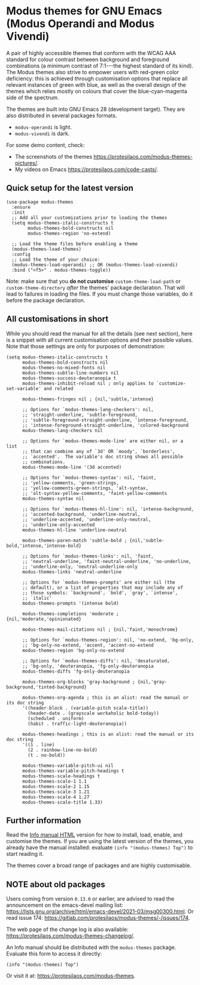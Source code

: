# Modus themes for GNU Emacs (Modus Operandi and Modus Vivendi)

A pair of highly accessible themes that conform with the WCAG AAA
standard for colour contrast between background and foreground
combinations (a minimum contrast of 7:1---the highest standard of its
kind).  The Modus themes also strive to empower users with red-green
color deficiency: this is achieved through customisation options that
replace all relevant instances of green with blue, as well as the
overall design of the themes which relies mostly on colours that cover
the blue-cyan-magenta side of the spectrum.

The themes are built into GNU Emacs 28 (development target).  They are
also distributed in several packages formats.

+ `modus-operandi` is light.
+ `modus-vivendi` is dark.

For some demo content, check:

+ The screenshots of the themes <https://protesilaos.com/modus-themes-pictures/>.
+ My videos on Emacs <https://protesilaos.com/code-casts/>.

## Quick setup for the latest version

```elisp
(use-package modus-themes
  :ensure
  :init
  ;; Add all your customizations prior to loading the themes
  (setq modus-themes-italic-constructs t
        modus-themes-bold-constructs nil
        modus-themes-region 'no-extend)

  ;; Load the theme files before enabling a theme
  (modus-themes-load-themes)
  :config
  ;; Load the theme of your choice:
  (modus-themes-load-operandi) ;; OR (modus-themes-load-vivendi)
  :bind ("<f5>" . modus-themes-toggle))
```

Note: make sure that you **do not customise** `custom-theme-load-path`
or `custom-theme-directory` _after_ the themes' package declaration.
That will lead to failures in loading the files.  If you must change
those variables, do it before the package declaration.

## All customisations in short

While you should read the manual for all the details (see next section),
here is a snippet with all current customisation options and their
possible values.  Note that those settings are only for purposes of
demonstration:

```elisp
(setq modus-themes-italic-constructs t
      modus-themes-bold-constructs nil
      modus-themes-no-mixed-fonts nil
      modus-themes-subtle-line-numbers nil
      modus-themes-success-deuteranopia t
      modus-themes-inhibit-reload nil ; only applies to `customize-set-variable' and related

      modus-themes-fringes nil ; {nil,'subtle,'intense}

      ;; Options for `modus-themes-lang-checkers': nil,
      ;; 'straight-underline, 'subtle-foreground,
      ;; 'subtle-foreground-straight-underline, 'intense-foreground,
      ;; 'intense-foreground-straight-underline, 'colored-background
      modus-themes-lang-checkers nil

      ;; Options for `modus-themes-mode-line' are either nil, or a list
      ;; that can combine any of `3d' OR `moody', `borderless',
      ;; `accented'.  The variable's doc string shows all possible
      ;; combinations.
      modus-themes-mode-line '(3d accented)

      ;; Options for `modus-themes-syntax': nil, 'faint,
      ;; 'yellow-comments, 'green-strings,
      ;; 'yellow-comments-green-strings, 'alt-syntax,
      ;; 'alt-syntax-yellow-comments, 'faint-yellow-comments
      modus-themes-syntax nil

      ;; Options for `modus-themes-hl-line': nil, 'intense-background,
      ;; 'accented-background, 'underline-neutral,
      ;; 'underline-accented, 'underline-only-neutral,
      ;; 'underline-only-accented
      modus-themes-hl-line 'underline-neutral

      modus-themes-paren-match 'subtle-bold ; {nil,'subtle-bold,'intense,'intense-bold}

      ;; Options for `modus-themes-links': nil, 'faint,
      ;; 'neutral-underline, 'faint-neutral-underline, 'no-underline,
      ;; 'underline-only, 'neutral-underline-only
      modus-themes-links 'neutral-underline

      ;; Options for `modus-themes-prompts' are either nil (the
      ;; default), or a list of properties that may include any of
      ;; those symbols: `background', `bold', `gray', `intense',
      ;; `italic'
      modus-themes-prompts '(intense bold)

      modus-themes-completions 'moderate ; {nil,'moderate,'opinionated}

      modus-themes-mail-citations nil ; {nil,'faint,'monochrome}

      ;; Options for `modus-themes-region': nil, 'no-extend, 'bg-only,
      ;; 'bg-only-no-extend, 'accent, 'accent-no-extend
      modus-themes-region 'bg-only-no-extend

      ;; Options for `modus-themes-diffs': nil, 'desaturated,
      ;; 'bg-only, 'deuteranopia, 'fg-only-deuteranopia
      modus-themes-diffs 'fg-only-deuteranopia

      modus-themes-org-blocks 'gray-background ; {nil,'gray-background,'tinted-background}

      modus-themes-org-agenda ; this is an alist: read the manual or its doc string
      '((header-block . (variable-pitch scale-title))
        (header-date . (grayscale workaholic bold-today))
        (scheduled . uniform)
        (habit . traffic-light-deuteranopia))

      modus-themes-headings ; this is an alist: read the manual or its doc string
      '((1 . line)
        (2 . rainbow-line-no-bold)
        (t . no-bold))

      modus-themes-variable-pitch-ui nil
      modus-themes-variable-pitch-headings t
      modus-themes-scale-headings t
      modus-themes-scale-1 1.1
      modus-themes-scale-2 1.15
      modus-themes-scale-3 1.21
      modus-themes-scale-4 1.27
      modus-themes-scale-title 1.33)
```

## Further information

Read the [Info manual HTML](https://protesilaos.com/modus-themes)
version for how to install, load, enable, and customise the themes.  If
you are using the latest version of the themes, you already have the
manual installed: evaluate `(info "(modus-themes) Top")` to start
reading it.

The themes cover a broad range of packages and are highly customisable.

## NOTE about old packages

Users coming from version `0.13.0` or earlier, are advised to read the
announcement on the emacs-devel mailing list:
<https://lists.gnu.org/archive/html/emacs-devel/2021-03/msg00300.html>.
Or read issue 174: <https://gitlab.com/protesilaos/modus-themes/-/issues/174>.

The web page of the change log is also available:
<https://protesilaos.com/modus-themes-changelog/>.

An Info manual should be distributed with the `modus-themes` package.
Evaluate this form to access it directly:

    (info "(modus-themes) Top")

Or visit it at: <https://protesilaos.com/modus-themes>.
